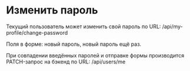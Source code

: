 # Изменить пароль
Текущий пользователь может изменить свой пароль по URL: /api/my-profile/change-password

Поля в форме: новый пароль, новый пароль ещё раз.

При совпадении введённых паролей и отправке формы производится PATCH-запрос на бэкенд по URL: /api/users/me
